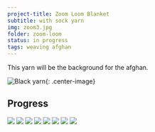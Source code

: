 ```yaml
---
project-title: Zoom Loom Blanket
subtitle: with sock yarn
img: zoom3.jpg
folder: zoom-loom
status: in progress
tags: weaving afghan
---
```

This yarn will be the background for the afghan.

![Black yarn](zoom-black.jpg){: .center-image}

## Progress
<section id="photos">
<img src="zoom1.jpg" />
<img src="zoom2.jpg" />
<img src="zoom3.jpg" />
<img src="zoom4.jpg" />
<img src="zoom5.jpg" />
<img src="zoom6.jpg" />
<img src="zoom7.jpg" />
<img src="zoom8.jpg" />
</section>